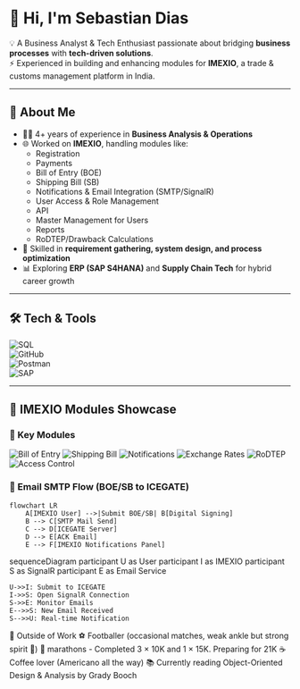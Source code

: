 # 👋 Hi, I'm Sebastian Dias  

💡 A Business Analyst & Tech Enthusiast passionate about bridging **business processes** with **tech-driven solutions**.  
⚡ Experienced in building and enhancing modules for **IMEXIO**, a trade & customs management platform in India.  

---

## 🚀 About Me  
- 🧑‍💻 4+ years of experience in **Business Analysis & Operations**  
- 🌐 Worked on **IMEXIO**, handling modules like:
  - Registration  
  - Payments  
  - Bill of Entry (BOE)  
  - Shipping Bill (SB)  
  - Notifications & Email Integration (SMTP/SignalR)  
  - User Access & Role Management  
  - API  
  - Master Management for Users  
  - Reports  
  - RoDTEP/Drawback Calculations  
- 🎯 Skilled in **requirement gathering, system design, and process optimization**  
- 📊 Exploring **ERP (SAP S4HANA)** and **Supply Chain Tech** for hybrid career growth 

---

## 🛠️ Tech & Tools  
![SQL](https://img.shields.io/badge/SQL-336791?style=for-the-badge&logo=postgresql&logoColor=white)  
![GitHub](https://img.shields.io/badge/GitHub-181717?style=for-the-badge&logo=github&logoColor=white)  
![Postman](https://img.shields.io/badge/Postman-FF6C37?style=for-the-badge&logo=postman&logoColor=white)  
![SAP](https://img.shields.io/badge/SAP-0FAAFF?style=for-the-badge&logo=sap&logoColor=white)  

---

## 📌 IMEXIO Modules Showcase  

### 🔹 Key Modules  
![Bill of Entry](https://img.shields.io/badge/Module-Bill_of_Entry-0A66C2?style=for-the-badge&logo=azuredevops&logoColor=white)
![Shipping Bill](https://img.shields.io/badge/Module-Shipping_Bill-ff6600?style=for-the-badge&logo=oracle&logoColor=white)
![Notifications](https://img.shields.io/badge/Feature-Email_Notifications-FF6C37?style=for-the-badge&logo=gmail&logoColor=white)
![Exchange Rates](https://img.shields.io/badge/Module-Exchange_Rates-00C853?style=for-the-badge&logo=googlefinance&logoColor=white)
![RoDTEP](https://img.shields.io/badge/Module-RoDTEP_%26_Drawback-512BD4?style=for-the-badge&logo=calculator&logoColor=white)
![Access Control](https://img.shields.io/badge/Feature-Role_Access_Management-009688?style=for-the-badge&logo=auth0&logoColor=white)

### 🔹 Email SMTP Flow (BOE/SB to ICEGATE)

```mermaid
flowchart LR
    A[IMEXIO User] -->|Submit BOE/SB| B[Digital Signing]
    B --> C[SMTP Mail Send]
    C --> D[ICEGATE Server]
    D --> E[ACK Email]
    E --> F[IMEXIO Notifications Panel]
```
sequenceDiagram
    participant U as User
    participant I as IMEXIO
    participant S as SignalR
    participant E as Email Service

    U->>I: Submit to ICEGATE
    I->>S: Open SignalR Connection
    S->>E: Monitor Emails
    E-->>S: New Email Received
    S-->>U: Real-time Notification

🌱 Outside of Work
⚽ Footballer (occasional matches, weak ankle but strong spirit 💪)
🏃 marathons - Completed 3 × 10K and 1 × 15K. Preparing for 21K
☕ Coffee lover (Americano all the way)
📚 Currently reading Object-Oriented Design & Analysis by Grady Booch
